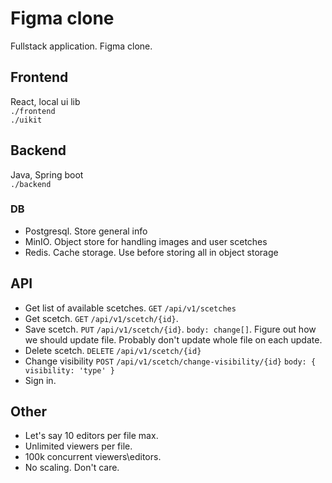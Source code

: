 # Figma clone

Fullstack application. Figma clone.

## Frontend

React, local ui lib  
`./frontend`  
`./uikit`

## Backend

Java, Spring boot  
`./backend`

### DB

- Postgresql. Store general info
- MinIO. Object store for handling images and user scetches
- Redis. Cache storage. Use before storing all in object storage

## API

- Get list of available scetches. `GET` `/api/v1/scetches`
- Get scetch. `GET` `/api/v1/scetch/{id}`.
- Save scetch. `PUT` `/api/v1/scetch/{id}`. `body: change[]`. Figure out how we should update file. Probably don't update whole file on each update.
- Delete scetch. `DELETE` `/api/v1/scetch/{id}`
- Change visibility `POST` `/api/v1/scetch/change-visibility/{id}` `body: { visibility: 'type' }`
- Sign in.

## Other

- Let's say 10 editors per file max.
- Unlimited viewers per file.
- 100k concurrent viewers\editors.
- No scaling. Don't care.
